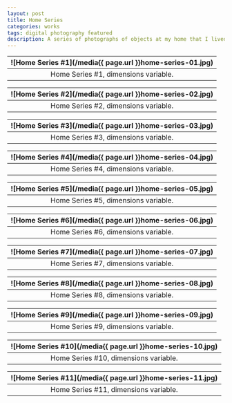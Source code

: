 ```yaml
---
layout: post
title: Home Series
categories: works
tags: digital photography featured
description: A series of photographs of objects at my home that I lived throughout childhood and adolescence.
---
```


<!--more-->

![Home Series #1](/media{{ page.url }}home-series-01.jpg) |
:----------: |
Home Series #1, dimensions variable. |

![Home Series #2](/media{{ page.url }}home-series-02.jpg) |
:----------: |
Home Series #2, dimensions variable. |

![Home Series #3](/media{{ page.url }}home-series-03.jpg) |
:----------: |
Home Series #3, dimensions variable. |

![Home Series #4](/media{{ page.url }}home-series-04.jpg) |
:----------: |
Home Series #4, dimensions variable. |

![Home Series #5](/media{{ page.url }}home-series-05.jpg) |
:----------: |
Home Series #5, dimensions variable. |

![Home Series #6](/media{{ page.url }}home-series-06.jpg) |
:----------: |
Home Series #6, dimensions variable. |

![Home Series #7](/media{{ page.url }}home-series-07.jpg) |
:----------: |
Home Series #7, dimensions variable. |

![Home Series #8](/media{{ page.url }}home-series-08.jpg) |
:----------: |
Home Series #8, dimensions variable. |

![Home Series #9](/media{{ page.url }}home-series-09.jpg) |
:----------: |
Home Series #9, dimensions variable. |

![Home Series #10](/media{{ page.url }}home-series-10.jpg) |
:----------: |
Home Series #10, dimensions variable. |

![Home Series #11](/media{{ page.url }}home-series-11.jpg) |
:----------: |
Home Series #11, dimensions variable. |
